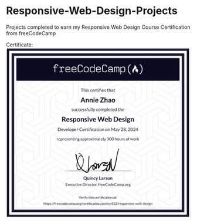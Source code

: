 # Responsive-Web-Design-Projects

Projects completed to earn my Responsive Web Design Course Certification from freeCodeCamp

Certificate:
<img src="Certificate.png"></img>

